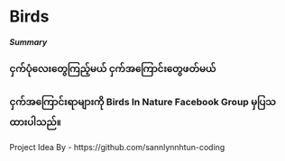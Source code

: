 # Birds
<h5>Summary</h5>
<h3>ငှက်ပုံလေးတွေကြည့်မယ် ငှက်အကြောင်းတွေဖတ်မယ်</h3>
<h3>ငှက်အကြောင်းရာများကို Birds In Nature Facebook Group မှပြသထားပါသည်။</h3>

<p>Project Idea By - https://github.com/sannlynnhtun-coding</p>
